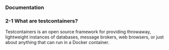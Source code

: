 ### Documentation
### 2-1 What are testcontainers?
Testcontainers is an open source framework for providing throwaway, lightweight instances of databases, message brokers, web browsers, or just about anything that can run in a Docker container.
###
###
###
###
###
###
###
###
###